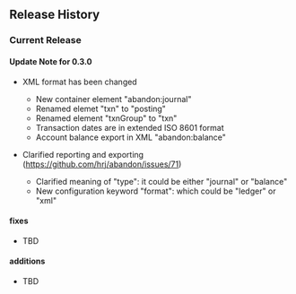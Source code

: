 ## Release History

### Current Release

#### Update Note for 0.3.0
 - XML format has been changed
   - New container element "abandon:journal"
   - Renamed elemet "txn" to "posting"
   - Renamed element "txnGroup" to "txn"
   - Transaction dates are in extended ISO 8601 format
   - Account balance export in XML "abandon:balance"

 - Clarified reporting and exporting (https://github.com/hrj/abandon/issues/71)
   - Clarified meaning of "type": it could be either "journal" or "balance"
   - New configuration keyword "format": which could be "ledger" or "xml"

#### fixes
 - TBD

#### additions
 - TBD
 
